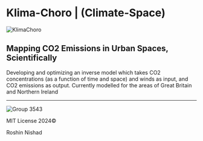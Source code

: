 # Klima-Choro | (Climate-Space)

![KlimaChoro](https://github.com/GetPsyched6/Klima-Choro/assets/3417276/21bb10b3-d0d4-4fcf-93aa-2fdc23350a03)

## Mapping CO2 Emissions in Urban Spaces, Scientifically

Developing and optimizing an inverse model which takes CO2 concentrations (as a function of time and space) and winds as input, and CO2 emissions as output. Currently modelled for the areas of Great Britain and Northern Ireland

---

![Group 3543](https://github.com/GetPsyched6/Klima-Choro/assets/3417276/c734d7b9-0904-4d53-a248-2c4fd1d4cb08)

MIT License 2024©

Roshin Nishad














